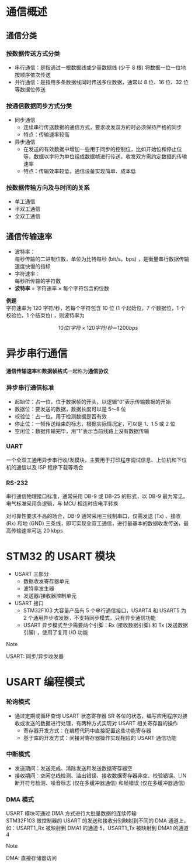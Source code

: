 # 通信概述

## 通信分类

### 按数据传送方式分类

- 串行通信：是指通过一根数据线或少量数据线 (少于 8 根) 将数据一位一位地按顺序依次传送
- 并行通信：是指用多条数据线同时传送多位数据，通常以 8 位、16 位、32 位等数据位传送

### 按通信数据同步方式分类

- 同步通信
  - 连续串行传送数据的通信方式，要求收发双方的时必须保持严格的同步
  - 特点：传输速率较高
- 异步通信
  - 在发送的有效数据中增加一些用于同步的控制位，比如开始位和停止位等，数据以字符为单位组成数据帧进行传送，收发双方需约定数据的传输速率
  - 特点：传输效率较低，通信设备实现简单、成本低

### 按数据传输方向及与时间的关系

- 单工通信
- 半双工通信
- 全双工通信

## 通信传输速率

- 波特率：  
每秒传输的二进制位数，单位为比特每秒 (bit/s，bps) ，是衡量串行数据传输速度快慢的指标
- 字符速率：  
每秒所传输的字符数
- **波特率** = 字符速率 × 每个字符包含的位数

**例题**  
字符速率为 120 字符/秒，若每个字符包含 10 位 (1 个起始位，7 个数据位，1 个校验位，1 个结束位) ，则波特率为

$$
10 位/字符 \times 120 字符/秒 ＝ 1200 bps
$$

# 异步串行通信

**通信传输速率**和**数据帧格式**一起称为**通信协议**

### 异步串行通信标准

- 起始位：占一位，位于数据帧的开头，以逻辑“0”表示传输数据的开始
- 数据位：要发送的数据，数据长度可以是 5～8 位
- 校验位：占一位，用于检测数据是否有效
- 停止位：一帧传送结束的标志，根据实际情况定，可以是 1、1.5 或 2 位
- 空闲位：数据传输完毕，用“1”表示当前线路上没有数据传输

### UART

一个全双工通用异步串行收/发模块，主要用于打印程序调试信息、上位机和下位机的通信以及 ISP 程序下载等场合

### RS-232

串行通信物理接口标准，通常采用 DB-9 或 DB-25 的形式，以 DB-9 最为常见。电气标准采用负逻辑，与 MCU 相连时应电平转换

对可靠性要求不高的场合，DB-9 通常采用三线制串口，仅需发送 (Tx) 、接收 (Rx) 和地 (GND) 三条线，即可实现全双工通信，进行最基本的数据收发传送，最高传输速率可达 20 kbps

# STM32 的 USART 模块

- USART 三部分
  - 数据收发寄存器单元
  - 波特率发生器
  - 发送器/接收器控制单元
- USART 接口
  - STM32F103 大容量产品有 5 个串行通信接口，USART4 和 USART5 为 2 个通用异步收发器，不支持同步模式，只有异步通信功能
  - USART 异步模式至少需要两个引脚：Rx (接收数据引脚) 和 Tx (发送数据引脚) ，使用了复用 I/O 功能

> [!NOTE]
> USART: 同步/异步收发器

# USART 编程模式

### 轮询模式

- 通过定期或循环查询 USART 状态寄存器 SR 各位的状态，编写应用程序对接收或发送的数据进行处理，有两种方式实现对 USART 相关寄存器的操作
  - 寄存器开发方式：在编程代码中直接配置这些功能寄存器
  - 基于库的开发方式：间接对寄存器操作实现相应的 USART 通信功能

### 中断模式

- 发送期间：发送完成、清除发送和发送数据寄存器空
- 接收期间：空闲总线检测、溢出错误、接收数据寄存器非空、校验错误、LIN 断开符号检测、噪音标志 (仅在多缓冲器通信) 和帧错误 (仅在多缓冲器通信)

### DMA 模式

USART 模块可通过 DMA 方式进行大批量数据的连续传输  
STM32F103 微控制器的 USART 的发送和接收分别映射到不同的 DMA 通道上，如：USART1_Rx 被映射到 DMA1 的通道 5，USART1_Tx 被映射到 DMA1 的通道 4

> [!NOTE]
> DMA: 直接存储器访问
